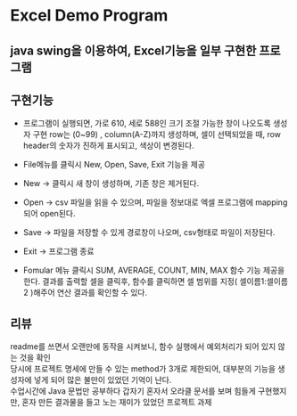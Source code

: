 # Excel Demo Program  
java swing을 이용하여, Excel기능을 일부 구현한 프로그램  
---
## 구현기능

* 프로그램이 실행되면, 가로 610, 세로 588인 크기 조절 가능한 창이 나오도록 생성자 구현
row는 (0~99) , column(A-Z)까지 생성하며, 셀이 선택되었을 때, row header의 숫자가 진하게 표시되고, 색상이 변경된다.

* File메뉴를 클릭시 New, Open, Save, Exit 기능을 제공  

* New -> 클릭시 새 창이 생성하며, 기존 창은 제거된다. 
* Open -> csv 파일을 읽을 수 있으며, 파일을 정보대로 엑셀 프로그램에 mapping되어 open된다.   
* Save -> 파일을 저장할 수 있게 경로창이 나오며, csv형태로 파일이 저장된다.  
* Exit -> 프로그램 종료   

* Fomular 메뉴 클릭시 SUM, AVERAGE, COUNT, MIN, MAX 함수 기능 제공을 한다.
  결과를 출력할 셀을 클릭후, 함수를 클릭하면 셀 범위를 지정( 셀이름1:셀이름2 )해주어 연산 결과를 확인할 수 있다.
  
## 리뷰
readme를 쓰면서 오랜만에 동작을 시켜보니, 함수 실행에서 예외처리가 되어 있지 않는 것을 확인  
당시에 프로젝트 명세에 만들 수 있는 method가 3개로 제한되어, 대부분의 기능을 생성자에 넣게 되어 많은 불만이 있었던 기억이 난다.  
수업시간에 Java 문법만 공부하다 갑자기 혼자서 오라클 문서를 보며 힘들게 구현했지만, 혼자 만든 결과물을 들고 노는 재미가 있었던 프로젝트 과제 


